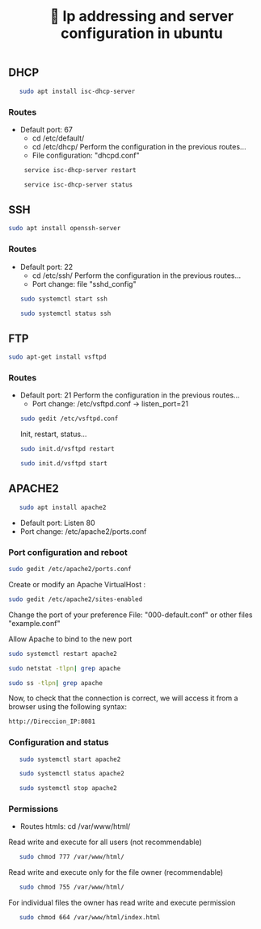 <div id="user-content-toc">
  <ul align="center">
    <summary><h1 style="display: inline-block">👋 Ip addressing and server configuration in ubuntu</h1></summary>
  </ul>
</div>

## DHCP
```bash
   sudo apt install isc-dhcp-server
```
### Routes
* Default port: 67
   - cd /etc/default/
   - cd /etc/dhcp/
   Perform the configuration in the previous routes...
   - File configuration: "dhcpd.conf"
   ```bash
    service isc-dhcp-server restart 
   ```
   ```bash
    service isc-dhcp-server status
   ```

## SSH
```bash
sudo apt install openssh-server
```
### Routes
* Default port: 22
   - cd /etc/ssh/
   Perform the configuration in the previous routes...
  - Port change: file "sshd_config"
   ```bash
  sudo systemctl start ssh
   ```
   ```bash
  sudo systemctl status ssh
   ```

## FTP
```bash
sudo apt-get install vsftpd
```
### Routes
* Default port: 21
   Perform the configuration in the previous routes...
   - Port change: /etc/vsftpd.conf -> listen_port=21
   ```bash
   sudo gedit /etc/vsftpd.conf
   ```
   Init, restart, status...
   ```bash
   sudo init.d/vsftpd restart
   ```
   ```bash
   sudo init.d/vsftpd start
   ```

## APACHE2
```bash
   sudo apt install apache2
```
* Default port: Listen 80
* Port change: /etc/apache2/ports.conf
### Port configuration and reboot
   ```bash
   sudo gedit /etc/apache2/ports.conf
   ```
   Create or modify an Apache VirtualHost :
   ```bash
   sudo gedit /etc/apache2/sites-enabled
   ```
   Change the port of your preference
   File: "000-default.conf" or other files "example.conf"
   
   Allow Apache to bind to the new port
   ```bash
   sudo systemctl restart apache2
   ```
   ```bash
   sudo netstat -tlpn| grep apache
   ```
   ```bash
   sudo ss -tlpn| grep apache
   ```
   Now, to check that the connection is correct, we will access it from a browser using the following syntax:
   ```bash
   http://Direccion_IP:8081
   ```
### Configuration and status
   ```bash
	  sudo systemctl start apache2
   ```
   ```bash
	  sudo systemctl status apache2
   ```
   ```bash
	  sudo systemctl stop apache2
   ```
### Permissions
   * Routes htmls: cd /var/www/html/

   Read write and execute for all users (not recommendable)
   ```bash
	  sudo chmod 777 /var/www/html/
   ```
   Read write and execute only for the file owner (recommendable)
   ```bash
	  sudo chmod 755 /var/www/html/
   ```
   For individual files the owner has read write and execute permission
   ```bash
	  sudo chmod 664 /var/www/html/index.html
   ```
